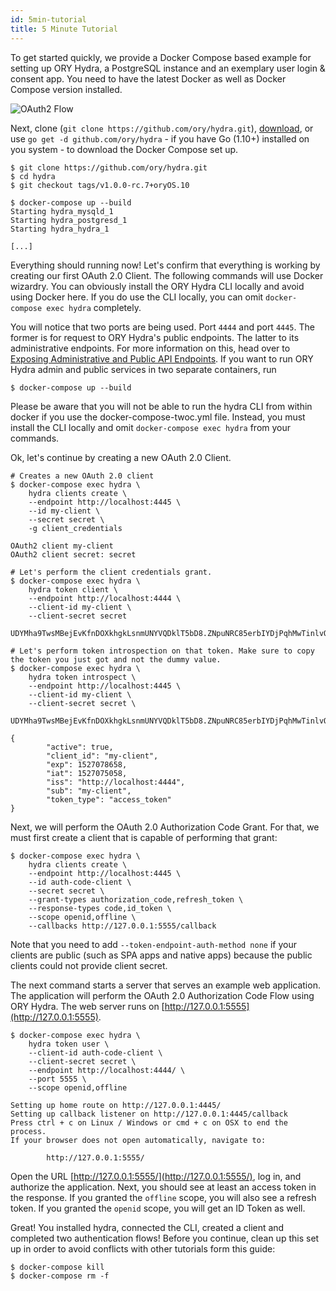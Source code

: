 ```yaml
---
id: 5min-tutorial
title: 5 Minute Tutorial
---
```


To get started quickly, we provide a Docker Compose based example for setting up ORY Hydra, a PostgreSQL instance
and an exemplary user login & consent app. You need to have the latest Docker as well as Docker Compose version installed.

<img src="../../images/docs/hydra/oauth2-flow.gif" alt="OAuth2 Flow">

Next, clone (`git clone https://github.com/ory/hydra.git`), [download](https://github.com/ory-am/hydra/archive/master.zip),
or use `go get -d github.com/ory/hydra` - if you have Go (1.10+) installed on you system - to download the Docker Compose
set up.

```
$ git clone https://github.com/ory/hydra.git
$ cd hydra
$ git checkout tags/v1.0.0-rc.7+oryOS.10

$ docker-compose up --build
Starting hydra_mysqld_1
Starting hydra_postgresd_1
Starting hydra_hydra_1

[...]
```

Everything should running now! Let's confirm that everything is working by creating our first OAuth 2.0 Client.
The following commands will use Docker wizardry. You can obviously install the ORY Hydra CLI locally and avoid using
Docker here. If you do use the CLI locally, you can omit ``docker-compose exec hydra`` completely.

You will notice that two ports are being used. Port `4444` and port `4445`. The former is for request to ORY Hydra's public
endpoints. The latter to its administrative endpoints. For more information on this, head over to
[Exposing Administrative and Public API Endpoints](hydra/production.md). If you want to run ORY Hydra admin and
public services in two separate containers, run

```
$ docker-compose up --build
```

Please be aware that you will not be able to run the hydra CLI from within docker if you
use the docker-compose-twoc.yml file. Instead, you must install the CLI locally and
omit ``docker-compose exec hydra`` from your commands.

Ok, let's continue by creating a new OAuth 2.0 Client.

```
# Creates a new OAuth 2.0 client
$ docker-compose exec hydra \
    hydra clients create \
    --endpoint http://localhost:4445 \
    --id my-client \
    --secret secret \
    -g client_credentials

OAuth2 client my-client
OAuth2 client secret: secret

# Let's perform the client credentials grant.
$ docker-compose exec hydra \
    hydra token client \
    --endpoint http://localhost:4444 \
    --client-id my-client \
    --client-secret secret

UDYMha9TwsMBejEvKfnDOXkhgkLsnmUNYVQDklT5bD8.ZNpuNRC85erbIYDjPqhMwTinlvQmNTk_UvttcLQxFJY

# Let's perform token introspection on that token. Make sure to copy the token you just got and not the dummy value.
$ docker-compose exec hydra \
    hydra token introspect \
    --endpoint http://localhost:4445 \
    --client-id my-client \
    --client-secret secret \
    UDYMha9TwsMBejEvKfnDOXkhgkLsnmUNYVQDklT5bD8.ZNpuNRC85erbIYDjPqhMwTinlvQmNTk_UvttcLQxFJY

{
        "active": true,
        "client_id": "my-client",
        "exp": 1527078658,
        "iat": 1527075058,
        "iss": "http://localhost:4444",
        "sub": "my-client",
        "token_type": "access_token"
}
```

Next, we will perform the OAuth 2.0 Authorization Code Grant. For that, we must first create a client that is capable
of performing that grant:

```
$ docker-compose exec hydra \
    hydra clients create \
    --endpoint http://localhost:4445 \
    --id auth-code-client \
    --secret secret \
    --grant-types authorization_code,refresh_token \
    --response-types code,id_token \
    --scope openid,offline \
    --callbacks http://127.0.0.1:5555/callback
```

Note that you need to add `--token-endpoint-auth-method none` if your clients are public (such as SPA apps and native apps) because the public clients could not provide client secret.


The next command starts a server that serves an example web application. The application will perform the OAuth 2.0
Authorization Code Flow using ORY Hydra. The web server runs on [http://127.0.0.1:5555](http://127.0.0.1:5555).

```
$ docker-compose exec hydra \
    hydra token user \
    --client-id auth-code-client \
    --client-secret secret \
    --endpoint http://localhost:4444/ \
    --port 5555 \
    --scope openid,offline

Setting up home route on http://127.0.0.1:4445/
Setting up callback listener on http://127.0.0.1:4445/callback
Press ctrl + c on Linux / Windows or cmd + c on OSX to end the process.
If your browser does not open automatically, navigate to:

        http://127.0.0.1:5555/
```

Open the URL [http://127.0.0.1:5555/](http://127.0.0.1:5555/), log in, and authorize the application. Next, you should
see at least an access token in the response. If you granted the `offline` scope, you will also see a refresh token.
If you granted the `openid` scope, you will get an ID Token as well.

Great! You installed hydra, connected the CLI, created a client and completed two authentication flows!
Before you continue, clean up this set up in order to avoid conflicts with other tutorials form this guide:

```
$ docker-compose kill
$ docker-compose rm -f
```
